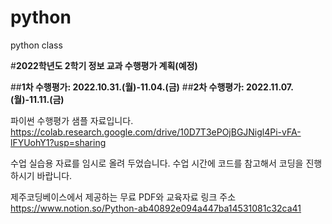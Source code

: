 # python
python class

#**2022학년도 2학기 정보 교과 수행평가 계획(예정)**

##**1차 수행평가: 2022.10.31.(월)-11.04.(금)**
##**2차 수행평가: 2022.11.07.(월)-11.11.(금)**


파이썬 수행평가 샘플 자료입니다.
https://colab.research.google.com/drive/10D7T3ePOjBGJNigl4Pi-vFA-lFYUohY1?usp=sharing




수업 실습용 자료를 임시로 올려 두었습니다.
수업 시간에 코드를 참고해서 코딩을 진행하시기 바랍니다.

제주코딩베이스에서 제공하는 무료 PDF와 교육자료 링크 주소
https://www.notion.so/Python-ab40892e094a447ba14531081c32ca41
